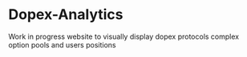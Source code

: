 # Dopex-Analytics
Work in progress website to visually display dopex protocols complex option pools and users positions
